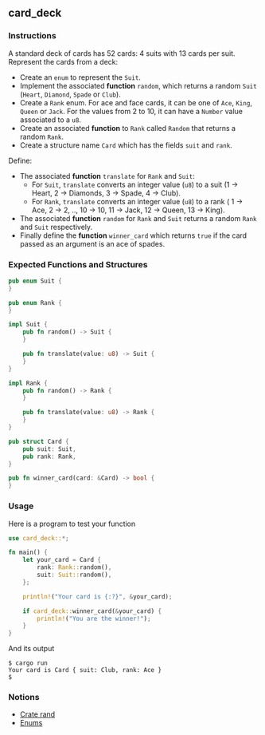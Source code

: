 ## card_deck

### Instructions

A standard deck of cards has 52 cards: 4 suits with 13 cards per suit.
Represent the cards from a deck:

- Create an `enum` to represent the `Suit`.
- Implement the associated **function** `random`, which returns a random `Suit` (`Heart`, `Diamond`, `Spade` or `Club`).
- Create a `Rank` enum. For ace and face cards, it can be one of `Ace`, `King`, `Queen` or `Jack`. For the values from 2 to 10, it can have a `Number` value associated to a `u8`.
- Create an associated **function** to `Rank` called `Random` that returns a random `Rank`.
- Create a structure name `Card` which has the fields `suit` and `rank`.

Define:

- The associated **function** `translate` for `Rank` and `Suit`:
  - For `Suit`, `translate` converts an integer value (`u8`) to a suit (1 -> Heart, 2 -> Diamonds, 3 -> Spade, 4 -> Club).
  - For `Rank`, `translate` converts an integer value (`u8`) to a rank ( 1 -> Ace, 2 -> 2, .., 10 -> 10, 11 -> Jack, 12 -> Queen, 13 -> King).
- The associated **function** `random` for `Rank` and `Suit` returns a random `Rank` and `Suit` respectively.
- Finally define the **function** `winner_card` which returns `true` if the card passed as an argument is an ace of spades.

### Expected Functions and Structures

```rust
pub enum Suit {
}

pub enum Rank {
}

impl Suit {
    pub fn random() -> Suit {
    }

    pub fn translate(value: u8) -> Suit {
    }
}

impl Rank {
    pub fn random() -> Rank {
    }

    pub fn translate(value: u8) -> Rank {
    }
}

pub struct Card {
    pub suit: Suit,
    pub rank: Rank,
}

pub fn winner_card(card: &Card) -> bool {
}
```

### Usage

Here is a program to test your function

```rust
use card_deck::*;

fn main() {
    let your_card = Card {
        rank: Rank::random(),
        suit: Suit::random(),
    };

    println!("Your card is {:?}", &your_card);

    if card_deck::winner_card(&your_card) {
        println!("You are the winner!");
    }
}
```

And its output

```console
$ cargo run
Your card is Card { suit: Club, rank: Ace }
$
```

### Notions

- [Crate rand](https://docs.rs/rand/latest/rand/)
- [Enums](https://doc.rust-lang.org/book/ch06-00-enums.html)
